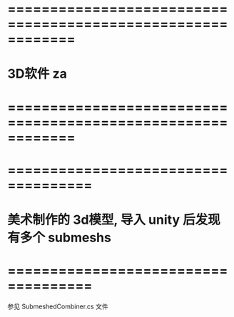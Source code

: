 # ============================================================ #
#                 3D软件 za
# ============================================================ #




# ==================================== #
#    美术制作的 3d模型, 导入 unity 后发现有多个 submeshs
# ==================================== #

参见 SubmeshedCombiner.cs 文件





























